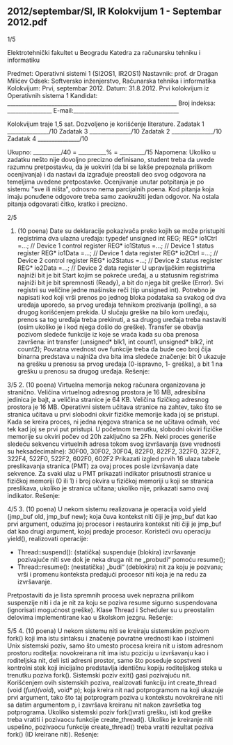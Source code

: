 2012/septembar/SI, IR Kolokvijum 1 - Septembar 2012.pdf
--------------------------------------------------------------------------------


1/5

Elektrotehnički fakultet u Beogradu
Katedra za računarsku tehniku i informatiku

Predmet: Operativni sistemi 1 (SI2OS1, IR2OS1)
Nastavnik: prof. dr Dragan Milićev
Odsek: Softversko inženjerstvo, Računarska tehnika i informatika
Kolokvijum: Prvi, septembar 2012.
Datum: 31.8.2012.
Prvi kolokvijum iz Operativnih sistema 1
Kandidat: _____________________________________________________________
Broj indeksa: ________________ E-mail:______________________________________

Kolokvijum traje 1,5 sat. Dozvoljeno je korišćenje literature.
Zadatak 1 _______________/10 Zadatak 3 _______________/10
Zadatak 2 _______________/10 Zadatak 4 _______________/10

Ukupno: __________/40 = __________% = _________/15
Napomena: Ukoliko u zadatku nešto nije dovoljno precizno definisano,  student treba da
uvede razumnu pretpostavku, da je uokviri (da bi se lakše prepoznala prilikom ocenjivanja) i
da nastavi da izgrađuje preostali deo svog odgovora na temeljima uvedene pretpostavke.
Ocenjivanje unutar potpitanja je po sistemu "sve ili ništa", odnosno nema parcijalnih poena.
Kod pitanja koja imaju ponuđene odgovore treba samo zaokružiti jedan odgovor.  Na ostala
pitanja odgovarati čitko, kratko i precizno.


2/5
1. (10 poena)
Date su deklaracije pokazivača preko kojih se može pristupiti registrima dva ulazna uređaja:
typedef unsigned int REG;
REG* io1Ctrl =...;   // Device 1 control register
REG* io1Status =...; // Device 1 status register
REG* io1Data =...;   // Device 1 data register
REG* io2Ctrl =...;   // Device 2 control register
REG* io2Status =...; // Device 2 status register
REG* io2Data =...;   // Device 2 data register
U upravljačkim registrima najniži bit je bit Start kojim se pokreće uređaj,  a u statusnim
registrima najniži bit je bit spremnosti (Ready), a bit do njega bit greške (Error). Svi registri
su veličine jedne mašinske reči (tip unsigned int).
Potrebno je napisati kod koji vrši prenos po jednog bloka podataka sa svakog od dva uređaja
uporedo, sa prvog uređaja tehnikom prozivanja (polling), a sa drugog korišćenjem prekida. U
slučaju greške na bilo kom uređaju, prenos sa tog uređaja treba prekinuti, a sa drugog uređaja
treba nastaviti (osim ukoliko je i kod njega došlo do greške). Transfer se obavlja pozivom
sledeće funkcije iz koje se vraća kada su oba prenosa završena:
int transfer (unsigned* blk1, int count1, unsigned* blk2, int count2);
Povratna vrednost ove funkcije treba da bude ceo broj čija binarna predstava u najniža dva
bita ima sledeće značenje: bit 0 ukazuje na grešku u prenosu sa prvog uređaja (0-ispravno, 1-
greška), a bit 1 na grešku u prenosu sa drugog uređaja.
Rešenje:

3/5
2. (10 poena)
Virtuelna memorija nekog računara organizovana je stranično.  Veličina virtuelnog adresnog
prostora je 16 MB, adresibilna jedinica je bajt, a veličina stranice je 64 KB. Veličina fizičkog
adresnog prostora je 16 MB. Operativni sistem učitava stranice na zahtev, tako što se stranica
učitava u prvi slobodni okvir fizičke memorije kada joj se pristupi. Kada se kreira proces, ni
jedna njegova stranica se ne učitava odmah, već tek kad joj se prvi put pristupi. U početnom
trenutku,  slobodni okviri fizičke memorije su okviri počev od 20h zaključno sa 2Fh.  Neki
proces generiše sledeću sekvencu virtuelnih adresa tokom svog izvršavanja (sve vrednosti su
heksadecimalne):
30F00, 30F02, 30F04, 822F0, 822F2, 322F0, 322F2, 322F4, 522F0, 522F2, 602F0, 602F2
Prikazati izgled prvih 16 ulaza tabele preslikavanja stranica (PMT)  za ovaj proces posle
izvršavanja date sekvence.  Za svaki ulaz u PMT prikazati indikator prisutnosti stranice u
fizičkoj memoriji (0 ili 1)  i broj okvira u fizičkoj memoriji u koji se stranica preslikava,
ukoliko je stranica učitana; ukoliko nije, prikazati samo ovaj indikator.
Rešenje:

4/5
3. (10 poena)
U nekom sistemu realizovana je operacija
void yield (jmp_buf old, jmp_buf new);
koja čuva kontekst niti čiji je jmp_buf dat kao prvi argument,  oduzima joj procesor i
restaurira kontekst niti čiji je jmp_buf dat kao drugi argument, kojoj predaje procesor.
Koristeći ovu operaciju yield(), realizovati operacije:

- Thread::suspend(): (statička) suspenduje (blokira)  izvršavanje pozivajuće niti sve
dok je neka druga nit ne „probudi“ pomoću resume();
- Thread::resume(): (nestatička) „budi“  (deblokira)  nit za koju je pozvana;  vrši i
promenu konteksta predajući procesor niti koja je na redu za izvršavanje.

Pretpostaviti da je lista spremnih procesa uvek neprazna prilikom suspenzije niti i da je nit za
koju se poziva resume sigurno suspendovana (ignorisati mogućnost greške). Klase Thread i
Scheduler su u preostalim delovima implementirane kao u školskom jezgru.
Rešenje:

5/5
4. (10 poena)
U nekom sistemu niti se kreiraju sistemskim pozivom fork() koji ima istu sintaksu i
značenje povratne vrednosti kao i istoimeni Unix sistemski poziv,  samo što umesto procesa
kreira nit u istom adresnom prostoru roditelja: novokreirana nit ima istu poziciju u izvršavanju
kao i roditeljska nit, deli isti adresni prostor, samo što poseduje sopstveni kontrolni stek koji
inicijalno predstavlja identičnu kopiju roditeljskog steka u trenutku poziva fork(). Sistemski
poziv exit() gasi pozivajuću nit.
Korišćenjem ovih sistemskih poziva, realizovati funkciju
int create_thread (void (*fun)(void*), void* p);
koja kreira nit nad potprogramom na koji ukazuje prvi argument,  tako što taj potprogram
poziva u kontekstu novokreirane niti sa datim argumentom p,  i završava kreiranu nit nakon
završetka tog potprograma. Ukoliko sistemski poziv fork()vrati grešku, isti kod greške treba
vratiti i pozivaocu funkcije create_thread(). Ukoliko je kreiranje niti uspešno, pozivaocu
funkcije create_thread() treba vratiti rezultat poziva fork() (ID kreirane niti).
Rešenje:
